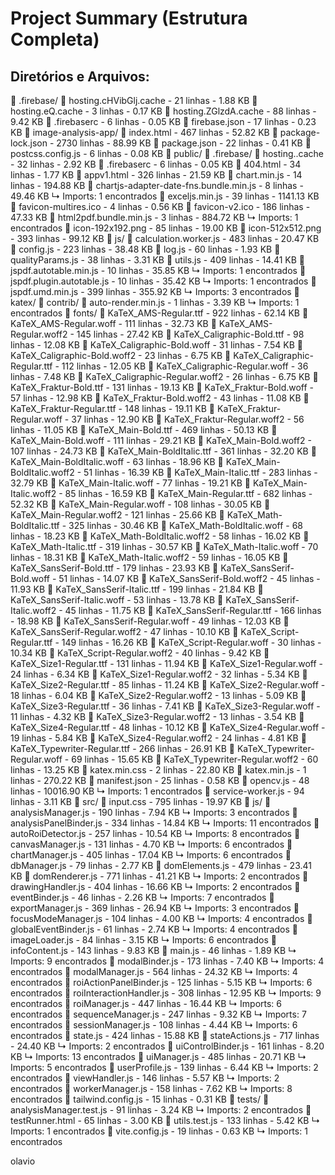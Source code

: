 # Project Summary (Estrutura Completa)

## Diretórios e Arquivos:

📁 .firebase/
  📄 hosting.cHVibGlj.cache - 21 linhas - 1.88 KB
  📄 hosting.eQ.cache - 3 linhas - 0.17 KB
  📄 hosting.ZGlzdA.cache - 88 linhas - 9.42 KB
📄 .firebaserc - 6 linhas - 0.05 KB
📄 firebase.json - 17 linhas - 0.23 KB
📁 image-analysis-app/
📄 index.html - 467 linhas - 52.82 KB
📄 package-lock.json - 2730 linhas - 88.99 KB
📄 package.json - 22 linhas - 0.41 KB
📄 postcss.config.js - 6 linhas - 0.08 KB
📁 public/
  📁 .firebase/
    📄 hosting..cache - 32 linhas - 2.92 KB
  📄 .firebaserc - 6 linhas - 0.05 KB
  📄 404.html - 34 linhas - 1.77 KB
  📄 appv1.html - 326 linhas - 21.59 KB
  📄 chart.min.js - 14 linhas - 194.88 KB
  📄 chartjs-adapter-date-fns.bundle.min.js - 8 linhas - 49.46 KB
     ↳ Imports: 1 encontrados
  📄 exceljs.min.js - 39 linhas - 1141.13 KB
  📄 favicon-multires.ico - 4 linhas - 0.56 KB
  📄 favicon-v2.ico - 186 linhas - 47.33 KB
  📄 html2pdf.bundle.min.js - 3 linhas - 884.72 KB
     ↳ Imports: 1 encontrados
  📄 icon-192x192.png - 85 linhas - 19.00 KB
  📄 icon-512x512.png - 393 linhas - 99.12 KB
  📁 js/
    📄 calculation.worker.js - 483 linhas - 20.47 KB
    📄 config.js - 223 linhas - 38.48 KB
    📄 log.js - 60 linhas - 1.93 KB
    📄 qualityParams.js - 38 linhas - 3.31 KB
    📄 utils.js - 409 linhas - 14.41 KB
  📄 jspdf.autotable.min.js - 10 linhas - 35.85 KB
     ↳ Imports: 1 encontrados
  📄 jspdf.plugin.autotable.js - 10 linhas - 35.42 KB
     ↳ Imports: 1 encontrados
  📄 jspdf.umd.min.js - 399 linhas - 355.92 KB
     ↳ Imports: 3 encontrados
  📁 katex/
    📁 contrib/
      📄 auto-render.min.js - 1 linhas - 3.39 KB
         ↳ Imports: 1 encontrados
    📁 fonts/
      📄 KaTeX_AMS-Regular.ttf - 922 linhas - 62.14 KB
      📄 KaTeX_AMS-Regular.woff - 111 linhas - 32.73 KB
      📄 KaTeX_AMS-Regular.woff2 - 145 linhas - 27.42 KB
      📄 KaTeX_Caligraphic-Bold.ttf - 98 linhas - 12.08 KB
      📄 KaTeX_Caligraphic-Bold.woff - 31 linhas - 7.54 KB
      📄 KaTeX_Caligraphic-Bold.woff2 - 23 linhas - 6.75 KB
      📄 KaTeX_Caligraphic-Regular.ttf - 112 linhas - 12.05 KB
      📄 KaTeX_Caligraphic-Regular.woff - 36 linhas - 7.48 KB
      📄 KaTeX_Caligraphic-Regular.woff2 - 26 linhas - 6.75 KB
      📄 KaTeX_Fraktur-Bold.ttf - 131 linhas - 19.13 KB
      📄 KaTeX_Fraktur-Bold.woff - 57 linhas - 12.98 KB
      📄 KaTeX_Fraktur-Bold.woff2 - 43 linhas - 11.08 KB
      📄 KaTeX_Fraktur-Regular.ttf - 148 linhas - 19.11 KB
      📄 KaTeX_Fraktur-Regular.woff - 37 linhas - 12.90 KB
      📄 KaTeX_Fraktur-Regular.woff2 - 56 linhas - 11.05 KB
      📄 KaTeX_Main-Bold.ttf - 469 linhas - 50.13 KB
      📄 KaTeX_Main-Bold.woff - 111 linhas - 29.21 KB
      📄 KaTeX_Main-Bold.woff2 - 107 linhas - 24.73 KB
      📄 KaTeX_Main-BoldItalic.ttf - 361 linhas - 32.20 KB
      📄 KaTeX_Main-BoldItalic.woff - 63 linhas - 18.96 KB
      📄 KaTeX_Main-BoldItalic.woff2 - 51 linhas - 16.39 KB
      📄 KaTeX_Main-Italic.ttf - 283 linhas - 32.79 KB
      📄 KaTeX_Main-Italic.woff - 77 linhas - 19.21 KB
      📄 KaTeX_Main-Italic.woff2 - 85 linhas - 16.59 KB
      📄 KaTeX_Main-Regular.ttf - 682 linhas - 52.32 KB
      📄 KaTeX_Main-Regular.woff - 108 linhas - 30.05 KB
      📄 KaTeX_Main-Regular.woff2 - 121 linhas - 25.66 KB
      📄 KaTeX_Math-BoldItalic.ttf - 325 linhas - 30.46 KB
      📄 KaTeX_Math-BoldItalic.woff - 68 linhas - 18.23 KB
      📄 KaTeX_Math-BoldItalic.woff2 - 58 linhas - 16.02 KB
      📄 KaTeX_Math-Italic.ttf - 319 linhas - 30.57 KB
      📄 KaTeX_Math-Italic.woff - 70 linhas - 18.31 KB
      📄 KaTeX_Math-Italic.woff2 - 59 linhas - 16.05 KB
      📄 KaTeX_SansSerif-Bold.ttf - 179 linhas - 23.93 KB
      📄 KaTeX_SansSerif-Bold.woff - 51 linhas - 14.07 KB
      📄 KaTeX_SansSerif-Bold.woff2 - 45 linhas - 11.93 KB
      📄 KaTeX_SansSerif-Italic.ttf - 199 linhas - 21.84 KB
      📄 KaTeX_SansSerif-Italic.woff - 53 linhas - 13.78 KB
      📄 KaTeX_SansSerif-Italic.woff2 - 45 linhas - 11.75 KB
      📄 KaTeX_SansSerif-Regular.ttf - 166 linhas - 18.98 KB
      📄 KaTeX_SansSerif-Regular.woff - 49 linhas - 12.03 KB
      📄 KaTeX_SansSerif-Regular.woff2 - 47 linhas - 10.10 KB
      📄 KaTeX_Script-Regular.ttf - 149 linhas - 16.26 KB
      📄 KaTeX_Script-Regular.woff - 30 linhas - 10.34 KB
      📄 KaTeX_Script-Regular.woff2 - 40 linhas - 9.42 KB
      📄 KaTeX_Size1-Regular.ttf - 131 linhas - 11.94 KB
      📄 KaTeX_Size1-Regular.woff - 24 linhas - 6.34 KB
      📄 KaTeX_Size1-Regular.woff2 - 32 linhas - 5.34 KB
      📄 KaTeX_Size2-Regular.ttf - 85 linhas - 11.24 KB
      📄 KaTeX_Size2-Regular.woff - 18 linhas - 6.04 KB
      📄 KaTeX_Size2-Regular.woff2 - 13 linhas - 5.09 KB
      📄 KaTeX_Size3-Regular.ttf - 36 linhas - 7.41 KB
      📄 KaTeX_Size3-Regular.woff - 11 linhas - 4.32 KB
      📄 KaTeX_Size3-Regular.woff2 - 13 linhas - 3.54 KB
      📄 KaTeX_Size4-Regular.ttf - 48 linhas - 10.12 KB
      📄 KaTeX_Size4-Regular.woff - 19 linhas - 5.84 KB
      📄 KaTeX_Size4-Regular.woff2 - 24 linhas - 4.81 KB
      📄 KaTeX_Typewriter-Regular.ttf - 266 linhas - 26.91 KB
      📄 KaTeX_Typewriter-Regular.woff - 69 linhas - 15.65 KB
      📄 KaTeX_Typewriter-Regular.woff2 - 60 linhas - 13.25 KB
    📄 katex.min.css - 2 linhas - 22.80 KB
    📄 katex.min.js - 1 linhas - 270.22 KB
  📄 manifest.json - 25 linhas - 0.58 KB
  📄 opencv.js - 48 linhas - 10016.90 KB
     ↳ Imports: 1 encontrados
  📄 service-worker.js - 94 linhas - 3.11 KB
📁 src/
  📄 input.css - 795 linhas - 19.97 KB
  📁 js/
    📄 analysisManager.js - 190 linhas - 7.94 KB
       ↳ Imports: 3 encontrados
    📄 analysisPanelBinder.js - 334 linhas - 14.84 KB
       ↳ Imports: 11 encontrados
    📄 autoRoiDetector.js - 257 linhas - 10.54 KB
       ↳ Imports: 8 encontrados
    📄 canvasManager.js - 131 linhas - 4.70 KB
       ↳ Imports: 6 encontrados
    📄 chartManager.js - 405 linhas - 17.04 KB
       ↳ Imports: 6 encontrados
    📄 dbManager.js - 79 linhas - 2.77 KB
    📄 domElements.js - 479 linhas - 23.41 KB
    📄 domRenderer.js - 771 linhas - 41.21 KB
       ↳ Imports: 2 encontrados
    📄 drawingHandler.js - 404 linhas - 16.66 KB
       ↳ Imports: 2 encontrados
    📄 eventBinder.js - 46 linhas - 2.26 KB
       ↳ Imports: 7 encontrados
    📄 exportManager.js - 369 linhas - 26.94 KB
       ↳ Imports: 3 encontrados
    📄 focusModeManager.js - 104 linhas - 4.00 KB
       ↳ Imports: 4 encontrados
    📄 globalEventBinder.js - 61 linhas - 2.74 KB
       ↳ Imports: 4 encontrados
    📄 imageLoader.js - 84 linhas - 3.15 KB
       ↳ Imports: 6 encontrados
    📄 infoContent.js - 143 linhas - 9.83 KB
    📄 main.js - 46 linhas - 1.89 KB
       ↳ Imports: 9 encontrados
    📄 modalBinder.js - 173 linhas - 7.40 KB
       ↳ Imports: 4 encontrados
    📄 modalManager.js - 564 linhas - 24.32 KB
       ↳ Imports: 4 encontrados
    📄 roiActionPanelBinder.js - 125 linhas - 5.15 KB
       ↳ Imports: 6 encontrados
    📄 roiInteractionHandler.js - 308 linhas - 12.95 KB
       ↳ Imports: 9 encontrados
    📄 roiManager.js - 447 linhas - 16.44 KB
       ↳ Imports: 6 encontrados
    📄 sequenceManager.js - 247 linhas - 9.32 KB
       ↳ Imports: 7 encontrados
    📄 sessionManager.js - 108 linhas - 4.44 KB
       ↳ Imports: 6 encontrados
    📄 state.js - 424 linhas - 15.88 KB
    📄 stateActions.js - 717 linhas - 24.40 KB
       ↳ Imports: 2 encontrados
    📄 uiControlBinder.js - 161 linhas - 8.20 KB
       ↳ Imports: 13 encontrados
    📄 uiManager.js - 485 linhas - 20.71 KB
       ↳ Imports: 5 encontrados
    📄 userProfile.js - 139 linhas - 6.44 KB
       ↳ Imports: 2 encontrados
    📄 viewHandler.js - 146 linhas - 5.57 KB
       ↳ Imports: 2 encontrados
    📄 workerManager.js - 158 linhas - 7.62 KB
       ↳ Imports: 8 encontrados
📄 tailwind.config.js - 15 linhas - 0.31 KB
📁 tests/
  📄 analysisManager.test.js - 91 linhas - 3.24 KB
     ↳ Imports: 2 encontrados
  📄 testRunner.html - 65 linhas - 3.00 KB
  📄 utils.test.js - 133 linhas - 5.42 KB
     ↳ Imports: 1 encontrados
📄 vite.config.js - 19 linhas - 0.63 KB
   ↳ Imports: 1 encontrados

olavio